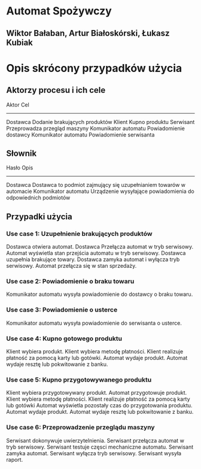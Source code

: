 # Automat Spożywczy
## Wiktor Bałaban, Artur Białoskórski, Łukasz Kubiak

Opis skrócony przypadków użycia
===============================

Aktorzy procesu i ich cele
--------------------------

Aktor                   Cel 
----------- -----------------------------
Dostawca                Dodanie brakujących produktów
Klient                  Kupno produktu
Serwisant               Przeprowadza przegląd maszyny
Komunikator automatu    Powiadomienie dostawcy
Komunikator automatu    Powiadomienie serwisanta

Słownik
-------

Hasło       Opis
----------- -----------------------------
Dostawca                  Dostawca to podmiot zajmujący się uzupełnianiem towarów w automacie
Komunikator automatu      Urządzenie wysyłające powiadomienia do odpowiednich podmiotów

Przypadki użycia
----------------

### Use case 1: Uzupełnienie brakujących produktów

Dostawca otwiera automat.
Dostawca Przełącza automat w tryb serwisowy.
Automat wyświetla stan przejścia automatu w tryb serwisowy.
Dostawca uzupełnia brakujące towary.
Dostawca zamyka automat i wyłącza tryb serwisowy.
Automat przełącza się w stan sprzedaży.

### Use case 2: Powiadomienie o braku towaru

Komunikator automatu wysyła powiadomienie do dostawcy o braku towaru.

### Use case 3: Powiadomienie o usterce

Komunikator automatu wysyła powiadomienie do serwisanta o usterce.

### Use case 4: Kupno gotowego produktu

Klient wybiera produkt.
Klient wybiera metodę płatności.
Klient realizuje płatność za pomocą karty lub gotówki.
Automat wydaje produkt.
Automat wydaje resztę lub pokwitowanie z banku.

### Use case 5: Kupno przygotowywanego produktu

Klient wybiera przygotowywany produkt.
Automat przygotowuje produkt.
Klient wybiera metodę płatności.
Klient realizuje płatność za pomocą karty lub gotówki
Automat wyświetla pozostały czas do przygotowania produktu.
Automat wydaje produkt.
Automat wydaje resztę lub pokwitowanie z banku.

### Use case 6: Przeprowadzenie przeglądu maszyny

Serwisant dokonywuje uwierzytelnienia.
Serwisant przełącza automat w tryb serwisowy.
Serwisant testuje częsci mechaniczne automatu.
Serwisant zamyka automat.
Serwisant wyłącza tryb serwisowy.
Serwisant wysyła raport.